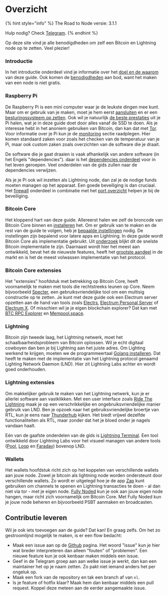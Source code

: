 # Overzicht

{% hint style="info" %}
The Road to Node versie: 3.1.1

Hulp nodig? Check [Telegram](https://t.me/theroadtonode).
{% endhint %}

Op deze site vind je alle benodigdheden om zelf een Bitcoin en Lightning node op te zetten. Veel plezier!

### Introductie

In het introductie onderdeel vind je informatie over het [doel en de waarom](https://docs.theroadtonode.com/introductie/doel-en-waarom) van deze guide. Ook komen de [benodigdheden](https://docs.theroadtonode.com/introductie/benodigdheden) aan bod, want het maken van een node is niet gratis.

### Raspberry Pi

De Raspberry Pi is een mini computer waar je de leukste dingen mee kunt. Maar om er gebruik van je maken, moet je hem eerst [aansluiten](https://docs.theroadtonode.com/raspberry-pi/hardware-aansluiten) en er een [besturingssysteem op zetten](https://docs.theroadtonode.com/raspberry-pi/software-flashen). Ook wil je natuurlijk [de beste prestaties](https://docs.theroadtonode.com/raspberry-pi/boot-vanaf-ssd) uit je Pi halen, wat je in deze guide doet door alles vanaf de SSD te doen. Als je interesse hebt in het anoniem gebruiken van Bitcoin, dan kan dat met [Tor](https://docs.theroadtonode.com/raspberry-pi/tor-installeren). Voor informatie over je Pi kun je de [monitoring](https://docs.theroadtonode.com/raspberry-pi/monitoring) sectie raadplegen. Hier komen standaard zaken voor zoals het checken van de temperatuur van je Pi, maar ook custom zaken zoals overzichten van de software die je draait.

De software die je gaat draaien is vaak afhankelijk van andere software \(in het Engels "dependencies"\). daar is het [dependencies onderdeel](https://docs.theroadtonode.com/raspberry-pi/algemene-dependencies-installeren) voor in het leven geroepen. Veel onderdelen van de gids zullen naar de dependencies verwijzen.

Als je je Pi ook wil inzetten als Lightning node, dan zal je de nodige funds moeten managen op het apparaat. Een goede beveiliging is dan cruciaal. Het [firewall](https://docs.theroadtonode.com/raspberry-pi/firewall) onderdeel in combinatie met het [port overzicht](https://docs.theroadtonode.com/raspberry-pi/port-overzicht) helpen je bij de beveiliging.

### Bitcoin Core

Het kloppend hart van deze guide. Allereerst halen we zelf de broncode van Bitcoin Core binnen en [installeren](https://docs.theroadtonode.com/bitcoin-core/installatie) het. Om er gebruik van te maken en de rest van de guide te volgen, heb je [bepaalde instellingen](https://docs.theroadtonode.com/bitcoin-core/configuratie-en-starten) nodig. De instellingen zijn bepalend voor latere apps en Lightning. In deze guide wordt Bitcoin Core als implementatie gebruikt. Uit [onderzoek](https://blog.lopp.net/bitcoin-node-performance-sync-tests/#performance-rankings) blijkt dit de snelste Bitcoin implementatie te zijn. Daarnaast wordt hier het meest aan ontwikkeld, bevat het de nieuwste features, heeft het [grootste aandeel](https://bitnodes.io/nodes/) in de markt en is het de meest volwassen implementatie van het protocol.

### Bitcoin Core extensies

Het "extensies" hoofdstuk met betrekking op Bitcoin Core, heeft voornamelijk te maken met tools die rechtstreeks leunen op Core. Neem bijvoorbeeld [Specter](https://docs.theroadtonode.com/bitcoin-core-extensies/specter), een gebruiksvriendelijke tool om een multisig constructie op te zetten. Je kunt met deze guide ook een Electrum server opzetten aan de hand van tools zoals [Electrs](https://docs.theroadtonode.com/bitcoin-core-extensies/electrs), [Electrum Personal Server](https://docs.theroadtonode.com/bitcoin-core-extensies/electrum-personal-server) of [Electrum X](https://docs.theroadtonode.com/bitcoin-core-extensies/electrum-x). Of misschien wil je je eigen blockchain explorer? Dat kan met [BTC RPC Explorer](https://docs.theroadtonode.com/bitcoin-core-extensies/btc-rpx-explorer) en [Mempool.space](https://docs.theroadtonode.com/bitcoin-core-extensies/mempool.space).

### Lightning

Bitcoin zijn tweede laag, het Lightning netwerk, moet het schaalbaarheidsprobleem van Bitcoin oplossen. Wil je echt digitaal cowboyen dan ben je bij Lightning aan het juiste adres. Om Lighting werkend te krijgen, moeten we de programmeertaal [Golang installeren](https://docs.theroadtonode.com/raspberry-pi/algemene-dependencies-installeren#golang). Dat heeft te maken met de implementatie van het Lightning protocol genaamd Lighting Network Daemon \(LND\). Hier zit Lightning Labs achter en wordt goed onderhouden.

### Lightning extensies

Om makkelijker gebruik te maken van het Lightning netwerk, kun je er allerlei software aan vastklikken. Met een user interface zoals [Ride The Lightning](https://docs.theroadtonode.com/lightning-extensies/ride-the-lightning) maak je op een verschrikkelijke en ongebruiksvriendelijke manier gebruik van LND. Ben je opzoek naar het gebruiksvriendelijke broertje van RTL, kun je eens naar [Thunderhub](https://docs.theroadtonode.com/lightning-extensies/thunderhub) kijken. Het biedt vrijwel dezelfde functionaliteiten als RTL, maar zonder dat het je bloed onder je nagels vandaan haalt.

Eén van de gaafste onderdelen van de gids is [Lightning Terminal](https://docs.theroadtonode.com/lightning-extensies/lightning-terminal). Een tool ontwikkeld door Lightning Labs voor het visueel managen van andere tools \([Pool](https://docs.theroadtonode.com/lightning-extensies/pool), [Loop](https://docs.theroadtonode.com/lightning-extensies/loop) en [Faraday](https://docs.theroadtonode.com/lightning-extensies/faraday)\) bovenop LND.

### Wallets

Het wallets hoofdstuk richt zich op het koppelen van verschillende wallets aan jouw node. Zowel je bitcoin als lightning node worden ondersteunt door verschillende wallets. Zo wordt er uitgelegd hoe je de app [Zap](https://docs.theroadtonode.com/wallets/zap) kunt gebruiken om channels te openen en Lightning transacties te doen - al dan niet via tor - met je eigen node. [Fully Noded](https://docs.theroadtonode.com/wallets/fully-noded) kun je ook aan jouw eigen node hangen, maar richt zich voornamelijk om Bitcoin Core. Met Fully Noded kun je jouw node beheren en bijvoorbeeld PSBT aanmaken en broadcasten.

## Contributie leveren

Wil je ook iets toevoegen aan de guide? Dat kan! En graag zelfs. Om het zo gestroomlijnd mogelijk te maken, is er een flow bedacht:

* Maak een issue aan op de [Github](https://github.com/bitdeal-nl/theroadtonode/issues) pagina. Het woord "issue" kun je hier wat breder interpreteren dan alleen "fouten" of "problemen". Een nieuwe feature kun je ook kenbaar maken middels een issue.
* Geef in de Telegram groep aan aan welke issue je werkt, dan kan een maintainer het op je naam zetten. Zo pakt niet iemand anders het per ongeluk op.
* Maak een fork van de repository en tak een branch af van `nl`.
* Is je feature of hotfix klaar? Maak hem dan kenbaar middels een pull request. Koppel deze meteen aan de eerder aangemaakte issue.

